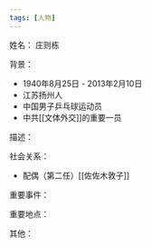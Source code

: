 ```yaml
---
tags: [人物]
---
```


姓名：
庄则栋

背景：
- 1940年8月25日 - 2013年2月10日
- 江苏扬州人
- 中国男子乒乓球运动员
- 中共[[文体外交]]的重要一员

描述：

社会关系：
- 配偶（第二任）[[佐佐木敦子]]

重要事件：

重要地点：

其他：
